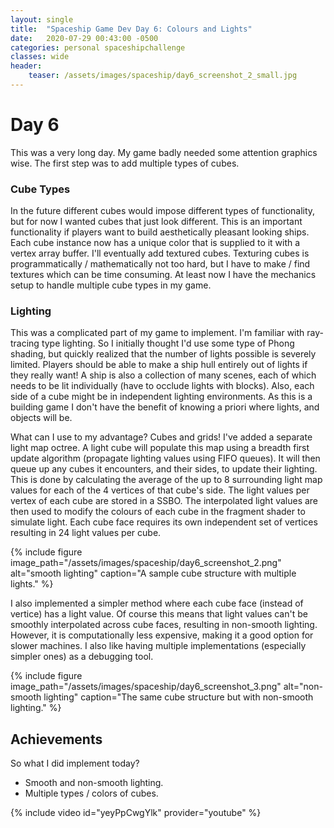 ```yaml
---
layout: single
title:  "Spaceship Game Dev Day 6: Colours and Lights"
date:   2020-07-29 00:43:00 -0500
categories: personal spaceshipchallenge
classes: wide
header:
    teaser: /assets/images/spaceship/day6_screenshot_2_small.jpg
---
```


# Day 6
This was a very long day. My game badly needed some attention graphics wise. The first step was to add multiple types of cubes. 

### Cube Types
In the future different cubes would impose different types of functionality, but for now I wanted cubes that just look different. This is an important functionality if players want to build aesthetically pleasant looking ships. Each cube instance now has a unique color that is supplied to it with a vertex array buffer. I'll eventually add textured cubes. Texturing cubes is programmatically / mathematically not too hard, but I have to make / find textures which can be time consuming. At least now I have the mechanics setup to handle multiple cube types in my game.

### Lighting
This was a complicated part of my game to implement. I'm familiar with ray-tracing type lighting. So I initially thought I'd use some type of Phong shading, but quickly realized that the number of lights possible is severely limited. Players should be able to make a ship hull entirely out of lights if they really want! A ship is also a collection of many scenes, each of which needs to be lit individually (have to occlude lights with blocks). Also, each side of a cube might be in independent lighting environments. As this is a building game I don't have the benefit of knowing a priori where lights, and objects will be.

What can I use to my advantage? Cubes and grids! I've added a separate light map octree. A light cube will populate this map using a breadth first update algorithm (propagate lighting values using FIFO queues). It will then queue up any cubes it encounters, and their sides, to update their lighting. This is done by calculating the average of the up to 8 surrounding light map values for each of the 4 vertices of that cube's side. The light values per vertex of each cube are stored in a SSBO. The interpolated light values are then used to modify the colours of each cube in the fragment shader to simulate light. Each cube face requires its own independent set of vertices resulting in 24 light values per cube.

{% include figure image_path="/assets/images/spaceship/day6_screenshot_2.png" alt="smooth lighting" caption="A sample cube structure with multiple lights." %}

I also implemented a simpler method where each cube face (instead of vertice) has a light value. Of course this means that light values can't be smoothly interpolated across cube faces, resulting in non-smooth lighting. However, it is computationally less expensive, making it a good option for slower machines. I also like having multiple implementations (especially simpler ones) as a debugging tool.

{% include figure image_path="/assets/images/spaceship/day6_screenshot_3.png" alt="non-smooth lighting" caption="The same cube structure but with non-smooth lighting." %}

## Achievements  
So what I did implement today?
* Smooth and non-smooth lighting.
* Multiple types / colors of cubes.

{% include video id="yeyPpCwgYlk" provider="youtube" %}
